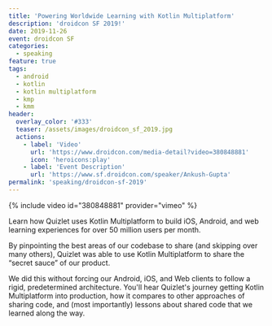 ```yaml
---
title: 'Powering Worldwide Learning with Kotlin Multiplatform'
description: 'droidcon SF 2019!'
date: 2019-11-26
event: droidcon SF
categories:
  - speaking
feature: true
tags:
  - android
  - kotlin
  - kotlin multiplatform
  - kmp
  - kmm
header:
  overlay_color: '#333'
  teaser: /assets/images/droidcon_sf_2019.jpg
  actions:
    - label: 'Video'
      url: 'https://www.droidcon.com/media-detail?video=380848881'
      icon: 'heroicons:play'
    - label: 'Event Description'
      url: 'https://www.sf.droidcon.com/speaker/Ankush-Gupta'
permalink: 'speaking/droidcon-sf-2019'
---
```


{% include video id="380848881" provider="vimeo" %}

Learn how Quizlet uses Kotlin Multiplatform to build iOS, Android, and web learning experiences for over 50 million users per month.

By pinpointing the best areas of our codebase to share (and skipping over many others), Quizlet was able to use Kotlin Multiplatform to share the “secret sauce” of our product.

We did this without forcing our Android, iOS, and Web clients to follow a rigid, predetermined architecture. You'll hear Quizlet's journey getting Kotlin Multiplatform into production, how it compares to other approaches of sharing code, and (most importantly) lessons about shared code that we learned along the way.
